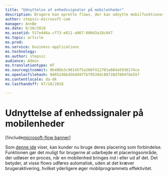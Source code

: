 ```yaml
---
title: "Udnyttelse af enhedssignaler på mobilenheder"
description: Brugere kan oprette flows, der kan udnytte mobilfunktioner som geografisk indhegning.
author: stepsic-microsoft-com
manager: AnnBe
ms.date: 8/10/2018
ms.assetid: 517e446a-cf73-e811-a967-000d3a18c047
ms.topic: article
ms.prod: 
ms.service: business-applications
ms.technology: 
ms.author: stepsic
audience: Admin
ms.translationtype: HT
ms.sourcegitcommit: 0b40bb3c98145f5a260f412701a884a5936174ce
ms.openlocfilehash: 0d05246bd56d49f7bf9539dc80728d7804f8e55f
ms.contentlocale: da-dk
ms.lasthandoff: 07/18/2018

---
```

# <a name="leverage-device-signals-on-mobile-devices"></a>Udnyttelse af enhedssignaler på mobilenheder

[!include[microsoft-flow banner](../includes/microsoft-flow.md)]




Som [denne ide](https://powerusers.microsoft.com/t5/Flow-Ideas/Microsoft-Forms-Trigger-Geo-Fencing/idi-p/69825) viser, kan kunder nu bruge deres placering som forbindelse. Funktionen gør det muligt for brugerne at udarbejde et placeringsområde, der udløser en proces, når en mobilenhed bringes ind i eller ud af det. Det betyder, at visse flows udføres automatisk, uden at det kræver brugeraktivering, hvilket yderligere øger mobilprogrammets effektivitet.

